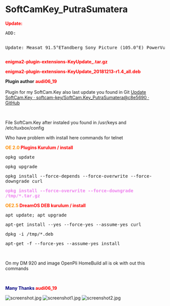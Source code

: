 # SoftCamKey_PutraSumatera
<p><strong><span style="color: red">Update: </span></strong></p>
<pre>ADD:

Update:
Measat 91.5°ETandberg
Sony Picture (105.0°E) PowerVu
</pre>
<p><strong><span style="color: red">enigma2-plugin-extensions-KeyUpdate_.tar.gz</span></strong></p>
<p><strong><span style="color: red">enigma2-plugin-extensions-KeyUpdate_20181213-r1.4_all.deb</span></strong></p>
<p><strong>Plugin author</strong> <strong><span style="color:#FF0000;">audi06_19<br></span></strong><br> Plugin for my SoftCam.Key also last update you found in Git <a href="https://github.com/softcam-key/SoftCam.Key_PutraSumatera/commits/master/">Update SoftCam.Key · softcam-key/SoftCam.Key_PutraSumatera@c8e5690 · GitHub</a></p>
<p><br></p>
<p>File SoftCam.Key after instaled you found in /usr/keys and /etc/tuxbox/config</p>
<p>Who have problem with install here commands for telnet</p>
<p><span style="color:#FF0000;"><strong></strong></span><strong><span style="color:#FF8C00;">OE 2.0</span></strong><span style="color:#FF0000;"><strong> Plugins Kurulum / install</strong></span></p>
<p><kbd>opkg update</kbd></p>
<p><kbd>opkg upgrade</kbd></p>
<p><kbd>opkg install --force-depends --force-overwrite --force-downgrade curl</kbd></p>
<p><strong><span style="color:#EE82EE;"><kbd>opkg install --force-overwrite --force-downgrade /tmp/*.tar.gz</kbd><br></span></strong></p>
<p><strong><span style="color:#FF8C00;">OE2.5</span><span style="color:#FF0000;"> DreamOS DEB kurulum / install</span></strong></p>
<p><kbd>apt update; apt upgrade</kbd></p>
<p><kbd>apt-get install --yes --force-yes --assume-yes curl</kbd></p>
<p><kbd>dpkg -i /tmp/*.deb</kbd></p>
<p><kbd>apt-get -f --force-yes --assume-yes install</kbd></p>
<p><br></p>
<p>On my DM 920 and image OpenPli HomeBuild all is ok with out this commands</p>
<p><span style="color:#000080;"><br></span></p>
<p><strong><span style="color:#000080;">Many Thanks </span><span style="color:#FF0000;">audi06_19</span><span style="color:#000080;"></span></strong><br></p>

<img src="http://www.hizliresimyukle.com/images/2018/12/03/screenshot.jpg" alt="screenshot.jpg" border="0">
<img src="http://www.hizliresimyukle.com/images/2018/12/03/screenshot1.jpg" alt="screenshot1.jpg" border="0">
<img src="http://www.hizliresimyukle.com/images/2018/12/03/screenshot2.jpg" alt="screenshot2.jpg" border="0">
